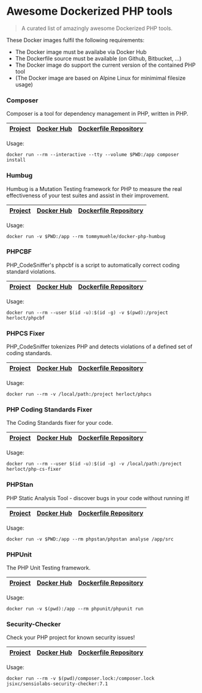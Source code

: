 # Awesome Dockerized PHP tools

> A curated list of amazingly awesome Dockerized PHP tools.

These Docker images fulfil the following requirements:

* The Docker image must be availabe via Docker Hub
* The Dockerfile source must be available (on Github, Bitbucket, ...)
* The Docker image do support the current version of the contained PHP tool
* (The Docker image are based on Alpine Linux for minimimal filesize usage)

### Composer

Composer is a tool for dependency management in PHP, written in PHP.

| [Project](https://getcomposer.org/) | [Docker Hub](https://hub.docker.com/_/composer/) | [Dockerfile Repository](https://github.com/composer/docker)
| ------------- | ------------- | ------------- |

Usage:

```
docker run --rm --interactive --tty --volume $PWD:/app composer install
```

### Humbug

Humbug is a Mutation Testing framework for PHP to measure the real effectiveness of your test suites and assist in their improvement.

| [Project](https://github.com/padraic/humbug) | [Docker Hub](https://hub.docker.com/r/tommymuehle/docker-php-humbug/) | [Dockerfile Repository](https://github.com/tommy-muehle/docker-php-humbug)
| ------------- | ------------- | ------------- |

Usage:

```
docker run -v $PWD:/app --rm tommymuehle/docker-php-humbug
```

### PHPCBF

PHP_CodeSniffer's phpcbf is a script to automatically correct coding standard violations.

| [Project](https://github.com/squizlabs/PHP_CodeSniffer) | [Docker Hub](https://hub.docker.com/r/herloct/phpcbf/) | [Dockerfile Repository](https://github.com/herloct/docker-phpcbf)
| ------------- | ------------- | ------------- |

Usage:

```
docker run --rm --user $(id -u):$(id -g) -v $(pwd):/project herloct/phpcbf
```

### PHPCS Fixer

PHP_CodeSniffer tokenizes PHP and detects violations of a defined set of coding standards.

| [Project](https://github.com/squizlabs/PHP_CodeSniffer) | [Docker Hub](https://hub.docker.com/r/herloct/phpcs/) | [Dockerfile Repository](https://github.com/herloct/docker-phpcs)
| ------------- | ------------- | ------------- |

Usage:

```
docker run --rm -v /local/path:/project herloct/phpcs
```

### PHP Coding Standards Fixer

The Coding Standards fixer for your code.

| [Project](http://cs.sensiolabs.org/) | [Docker Hub](https://hub.docker.com/r/herloct/php-cs-fixer/) | [Dockerfile Repository](https://github.com/herloct/docker-php-cs-fixer)
| ------------- | ------------- | ------------- |

Usage:

```
docker run --rm --user $(id -u):$(id -g) -v /local/path:/project herloct/php-cs-fixer
```

### PHPStan

PHP Static Analysis Tool - discover bugs in your code without running it!

| [Project](https://github.com/phpstan/phpstan) | [Docker Hub](https://hub.docker.com/r/phpstan/phpstan/) | [Dockerfile Repository](https://github.com/phpstan/docker-image)
| ------------- | ------------- | ------------- |

Usage:

```
docker run -v $PWD:/app --rm phpstan/phpstan analyse /app/src
```

### PHPUnit

The PHP Unit Testing framework.

| [Project](https://phpunit.de) | [Docker Hub](https://hub.docker.com/r/phpunit/phpunit/) | [Dockerfile Repository](https://github.com/JulienBreux/phpunit-docker)
| ------------- | ------------- | ------------- |

Usage:

```
docker run -v $(pwd):/app --rm phpunit/phpunit run
```

### Security-Checker

Check your PHP project for known security issues!

| [Project](https://security.sensiolabs.org/) | [Docker Hub](https://hub.docker.com/r/jsixc/sensiolabs-security-checker/) | [Dockerfile Repository](https://github.com/jak/sensiolabs-security-checker-docker)
| ------------- | ------------- | ------------- |


Usage:

```
docker run --rm -v $(pwd)/composer.lock:/composer.lock jsixc/sensiolabs-security-checker:7.1
```
